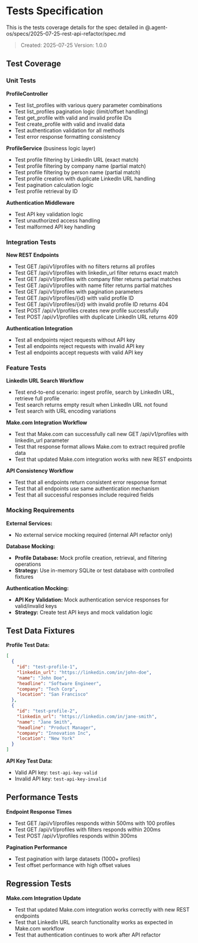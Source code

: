 # Tests Specification

This is the tests coverage details for the spec detailed in @.agent-os/specs/2025-07-25-rest-api-refactor/spec.md

> Created: 2025-07-25
> Version: 1.0.0

## Test Coverage

### Unit Tests

**ProfileController**
- Test list_profiles with various query parameter combinations
- Test list_profiles pagination logic (limit/offset handling)
- Test get_profile with valid and invalid profile IDs
- Test create_profile with valid and invalid data
- Test authentication validation for all methods
- Test error response formatting consistency


**ProfileService** (business logic layer)
- Test profile filtering by LinkedIn URL (exact match)
- Test profile filtering by company name (partial match)
- Test profile filtering by person name (partial match)
- Test profile creation with duplicate LinkedIn URL handling
- Test pagination calculation logic
- Test profile retrieval by ID

**Authentication Middleware**
- Test API key validation logic
- Test unauthorized access handling
- Test malformed API key handling

### Integration Tests

**New REST Endpoints**
- Test GET /api/v1/profiles with no filters returns all profiles
- Test GET /api/v1/profiles with linkedin_url filter returns exact match
- Test GET /api/v1/profiles with company filter returns partial matches
- Test GET /api/v1/profiles with name filter returns partial matches
- Test GET /api/v1/profiles with pagination parameters
- Test GET /api/v1/profiles/{id} with valid profile ID
- Test GET /api/v1/profiles/{id} with invalid profile ID returns 404
- Test POST /api/v1/profiles creates new profile successfully
- Test POST /api/v1/profiles with duplicate LinkedIn URL returns 409

**Authentication Integration**
- Test all endpoints reject requests without API key
- Test all endpoints reject requests with invalid API key
- Test all endpoints accept requests with valid API key

### Feature Tests

**LinkedIn URL Search Workflow**
- Test end-to-end scenario: ingest profile, search by LinkedIn URL, retrieve full profile
- Test search returns empty result when LinkedIn URL not found
- Test search with URL encoding variations

**Make.com Integration Workflow**
- Test that Make.com can successfully call new GET /api/v1/profiles with linkedin_url parameter
- Test that response format allows Make.com to extract required profile data
- Test that updated Make.com integration works with new REST endpoints

**API Consistency Workflow**
- Test that all endpoints return consistent error response format
- Test that all endpoints use same authentication mechanism
- Test that all successful responses include required fields

### Mocking Requirements

**External Services:**
- No external service mocking required (internal API refactor only)

**Database Mocking:**
- **Profile Database:** Mock profile creation, retrieval, and filtering operations
- **Strategy:** Use in-memory SQLite or test database with controlled fixtures

**Authentication Mocking:**
- **API Key Validation:** Mock authentication service responses for valid/invalid keys
- **Strategy:** Create test API keys and mock validation logic

## Test Data Fixtures

**Profile Test Data:**
```json
[
  {
    "id": "test-profile-1",
    "linkedin_url": "https://linkedin.com/in/john-doe",
    "name": "John Doe",
    "headline": "Software Engineer",
    "company": "Tech Corp",
    "location": "San Francisco"
  },
  {
    "id": "test-profile-2", 
    "linkedin_url": "https://linkedin.com/in/jane-smith",
    "name": "Jane Smith",
    "headline": "Product Manager",
    "company": "Innovation Inc",
    "location": "New York"
  }
]
```

**API Key Test Data:**
- Valid API key: `test-api-key-valid`
- Invalid API key: `test-api-key-invalid`

## Performance Tests

**Endpoint Response Times**
- Test GET /api/v1/profiles responds within 500ms with 100 profiles
- Test GET /api/v1/profiles with filters responds within 200ms
- Test POST /api/v1/profiles responds within 300ms

**Pagination Performance**
- Test pagination with large datasets (1000+ profiles)
- Test offset performance with high offset values

## Regression Tests

**Make.com Integration Update**
- Test that updated Make.com integration works correctly with new REST endpoints
- Test that LinkedIn URL search functionality works as expected in Make.com workflow
- Test that authentication continues to work after API refactor
